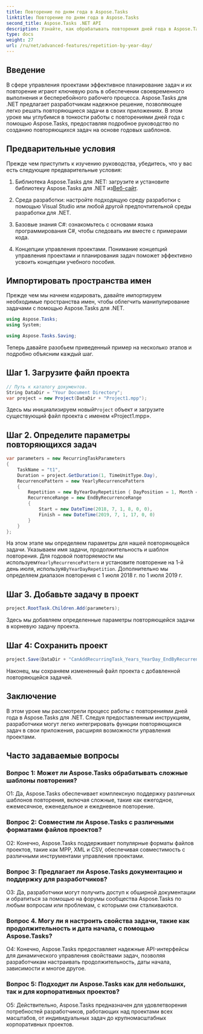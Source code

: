 ```yaml
---
title: Повторение по дням года в Aspose.Tasks
linktitle: Повторение по дням года в Aspose.Tasks
second_title: Aspose.Tasks .NET API
description: Узнайте, как обрабатывать повторения дней года в Aspose.Tasks для .NET, чтобы эффективно оптимизировать управление повторяющимися задачами.
type: docs
weight: 27
url: /ru/net/advanced-features/repetition-by-year-day/
---
```

## Введение

В сфере управления проектами эффективное планирование задач и их повторение играют ключевую роль в обеспечении своевременного выполнения и бесперебойного рабочего процесса. Aspose.Tasks для .NET предлагает разработчикам надежное решение, позволяющее легко решать повторяющиеся задачи в своих приложениях. В этом уроке мы углубимся в тонкости работы с повторениями дней года с помощью Aspose.Tasks, предоставляя подробное руководство по созданию повторяющихся задач на основе годовых шаблонов.

## Предварительные условия

Прежде чем приступить к изучению руководства, убедитесь, что у вас есть следующие предварительные условия:

1.  Библиотека Aspose.Tasks для .NET: загрузите и установите библиотеку Aspose.Tasks для .NET из[Веб-сайт](https://releases.aspose.com/tasks/net/).
   
2. Среда разработки: настройте подходящую среду разработки с помощью Visual Studio или любой другой предпочтительной среды разработки для .NET.

3. Базовые знания C#: ознакомьтесь с основами языка программирования C#, чтобы следовать им вместе с примерами кода.

4. Концепции управления проектами. Понимание концепций управления проектами и планирования задач поможет эффективно усвоить концепции учебного пособия.

## Импортировать пространства имен

Прежде чем мы начнем кодировать, давайте импортируем необходимые пространства имен, чтобы облегчить манипулирование задачами с помощью Aspose.Tasks для .NET.

```csharp
using Aspose.Tasks;
using System;

using Aspose.Tasks.Saving;

```

Теперь давайте разобьем приведенный пример на несколько этапов и подробно объясним каждый шаг.

## Шаг 1. Загрузите файл проекта

```csharp
// Путь к каталогу документов.
String DataDir = "Your Document Directory";
var project = new Project(DataDir + "Project1.mpp");
```

 Здесь мы инициализируем новый`Project` объект и загрузите существующий файл проекта с именем «Project1.mpp».

## Шаг 2. Определите параметры повторяющихся задач

```csharp
var parameters = new RecurringTaskParameters
{
    TaskName = "t1",
    Duration = project.GetDuration(1, TimeUnitType.Day),
    RecurrencePattern = new YearlyRecurrencePattern
    {
        Repetition = new ByYearDayRepetition { DayPosition = 1, Month = Month.July },
        RecurrenceRange = new EndByRecurrenceRange
        {
            Start = new DateTime(2018, 7, 1, 8, 0, 0),
            Finish = new DateTime(2019, 7, 1, 17, 0, 0)
        }
    }
};
```

 На этом этапе мы определяем параметры для нашей повторяющейся задачи. Указываем имя задачи, продолжительность и шаблон повторения. Для годовой повторяемости мы используем`YearlyRecurrencePattern` и установите повторение на 1-й день июля, используя`ByYearDayRepetition`. Дополнительно мы определяем диапазон повторения с 1 июля 2018 г. по 1 июля 2019 г.

## Шаг 3. Добавьте задачу в проект

```csharp
project.RootTask.Children.Add(parameters);
```

Здесь мы добавляем определенные параметры повторяющейся задачи в корневую задачу проекта.

## Шаг 4: Сохранить проект

```csharp
project.Save(DataDir + "CanAddRecurringTask_Years_YearDay_EndByRecurrenceRange_Test.mpp", SaveFileFormat.Mpp);
```

Наконец, мы сохраняем измененный файл проекта с добавленной повторяющейся задачей.

## Заключение

В этом уроке мы рассмотрели процесс работы с повторениями дней года в Aspose.Tasks для .NET. Следуя предоставленным инструкциям, разработчики могут легко интегрировать функции повторяющихся задач в свои приложения, расширяя возможности управления проектами.

## Часто задаваемые вопросы

### Вопрос 1: Может ли Aspose.Tasks обрабатывать сложные шаблоны повторения?

О1: Да, Aspose.Tasks обеспечивает комплексную поддержку различных шаблонов повторения, включая сложные, такие как ежегодное, ежемесячное, еженедельное и ежедневное повторение.

### Вопрос 2: Совместим ли Aspose.Tasks с различными форматами файлов проектов?

О2: Конечно, Aspose.Tasks поддерживает популярные форматы файлов проектов, такие как MPP, XML и CSV, обеспечивая совместимость с различными инструментами управления проектами.

### Вопрос 3: Предлагает ли Aspose.Tasks документацию и поддержку для разработчиков?

О3: Да, разработчики могут получить доступ к обширной документации и обратиться за помощью на форумы сообщества Aspose.Tasks по любым вопросам или проблемам, с которыми они сталкиваются.

### Вопрос 4. Могу ли я настроить свойства задачи, такие как продолжительность и дата начала, с помощью Aspose.Tasks?

О4: Конечно, Aspose.Tasks предоставляет надежные API-интерфейсы для динамического управления свойствами задач, позволяя разработчикам настраивать продолжительность, даты начала, зависимости и многое другое.

### Вопрос 5: Подходит ли Aspose.Tasks как для небольших, так и для корпоративных проектов?

О5: Действительно, Aspose.Tasks предназначен для удовлетворения потребностей разработчиков, работающих над проектами всех масштабов, от индивидуальных задач до крупномасштабных корпоративных проектов.